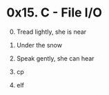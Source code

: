 # 0x15. C - File I/O

0. Tread lightly, she is near

1. Under the snow

2. Speak gently, she can hear

3. cp

4. elf

